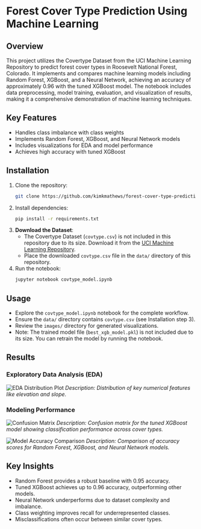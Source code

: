 # Forest Cover Type Prediction Using Machine Learning

## Overview
This project utilizes the Covertype Dataset from the UCI Machine Learning Repository to predict forest cover types in Roosevelt National Forest, Colorado. It implements and compares machine learning models including Random Forest, XGBoost, and a Neural Network, achieving an accuracy of approximately 0.96 with the tuned XGBoost model. The notebook includes data preprocessing, model training, evaluation, and visualization of results, making it a comprehensive demonstration of machine learning techniques.

## Key Features
- Handles class imbalance with class weights
- Implements Random Forest, XGBoost, and Neural Network models
- Includes visualizations for EDA and model performance
- Achieves high accuracy with tuned XGBoost

## Installation
1. Clone the repository:
   ```bash
   git clone https://github.com/kimkmathews/forest-cover-type-prediction.git
   ```
2. Install dependencies:
   ```bash
   pip install -r requirements.txt
   ```
3. **Download the Dataset**:
   - The Covertype Dataset (`covtype.csv`) is not included in this repository due to its size. Download it from the [UCI Machine Learning Repository](https://archive.ics.uci.edu/ml/datasets/Covertype).
   - Place the downloaded `covtype.csv` file in the `data/` directory of this repository.
4. Run the notebook:
   ```bash
   jupyter notebook covtype_model.ipynb
   ```

## Usage
- Explore the `covtype_model.ipynb` notebook for the complete workflow.
- Ensure the `data/` directory contains `covtype.csv` (see Installation step 3).
- Review the `images/` directory for generated visualizations.
- Note: The trained model file (`best_xgb_model.pkl`) is not included due to its size. You can retrain the model by running the notebook.

## Results
### Exploratory Data Analysis (EDA)
![EDA Distribution Plot](img/eda_distribution.png)
*Description: Distribution of key numerical features like elevation and slope.*

### Modeling Performance
![Confusion Matrix](img/confusion_matrix.png)
*Description: Confusion matrix for the tuned XGBoost model showing classification performance across cover types.*

![Model Accuracy Comparison](img/model_accuracy_comparison.png)
*Description: Comparison of accuracy scores for Random Forest, XGBoost, and Neural Network models.*

## Key Insights
- Random Forest provides a robust baseline with 0.95 accuracy.
- Tuned XGBoost achieves up to 0.96 accuracy, outperforming other models.
- Neural Network underperforms due to dataset complexity and imbalance.
- Class weighting improves recall for underrepresented classes.
- Misclassifications often occur between similar cover types.

